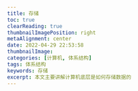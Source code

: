 ```yaml
---
title: 存储
toc: true
clearReading: true
thumbnailImagePosition: right
metaAlignment: center
date: 2022-04-29 22:53:58
thumbnailImage:
categories: [计算机, 体系结构]
tags: 体系结构
keywords: 存储
excerpt: 本文主要讲解计算机底层是如何存储数据的
---
```


<!-- toc -->
